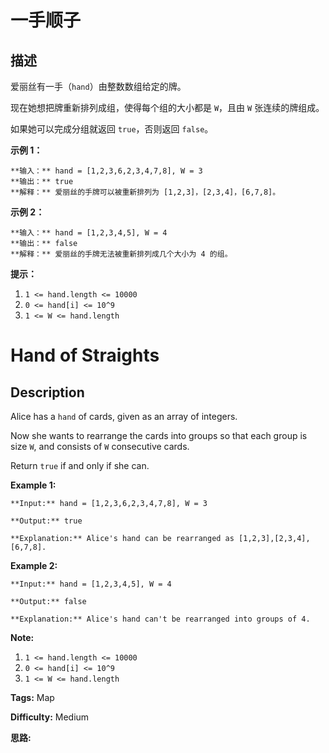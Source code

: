 # 一手顺子

## 描述

爱丽丝有一手（`hand`）由整数数组给定的牌。

现在她想把牌重新排列成组，使得每个组的大小都是 `W`，且由 `W` 张连续的牌组成。

如果她可以完成分组就返回 `true`，否则返回 `false`。



**示例 1：**

    
    
    **输入：** hand = [1,2,3,6,2,3,4,7,8], W = 3
    **输出：** true
    **解释：** 爱丽丝的手牌可以被重新排列为 [1,2,3]，[2,3,4]，[6,7,8]。

**示例 2：**

    
    
    **输入：** hand = [1,2,3,4,5], W = 4
    **输出：** false
    **解释：** 爱丽丝的手牌无法被重新排列成几个大小为 4 的组。



**提示：**

  1. `1 <= hand.length <= 10000`
  2. `0 <= hand[i] <= 10^9`
  3. `1 <= W <= hand.length`



# Hand of Straights

## Description



Alice has a `hand` of cards, given as an array of integers.

Now she wants to rearrange the cards into groups so that each group is size `W`, and consists of `W` consecutive cards.

Return `true` if and only if she can.



**Example 1:**

    
    
    **Input:** hand = [1,2,3,6,2,3,4,7,8], W = 3
    **Output:** true
    **Explanation:** Alice's hand can be rearranged as [1,2,3],[2,3,4],[6,7,8].

**Example 2:**

    
    
    **Input:** hand = [1,2,3,4,5], W = 4
    **Output:** false
    **Explanation:** Alice's hand can't be rearranged into groups of 4.



**Note:**

  1. `1 <= hand.length <= 10000`
  2. `0 <= hand[i] <= 10^9`
  3. `1 <= W <= hand.length`


**Tags:** Map

**Difficulty:** Medium

**思路:**
